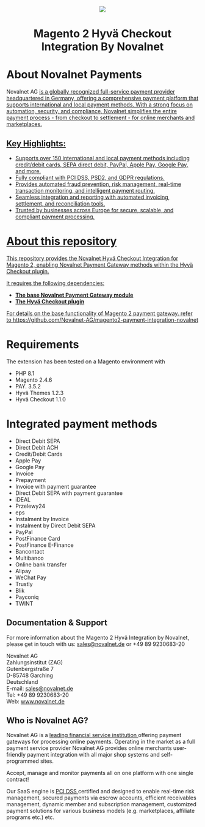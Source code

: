 <p align="center">
    <img src="https://www.novalnet.de/images/nn-logo-200x65.png" />
</p>
<h1 align="center">Magento 2 Hyvä Checkout Integration By Novalnet </h1>

# About Novalnet Payments

Novalnet AG <a href="https://www.novalnet.de/"> is a globally recognized full-service payment provider headquartered in Germany, offering a comprehensive payment platform that supports international and local payment methods. With a strong focus on automation, security, and compliance, Novalnet simplifies the entire payment process - from checkout to settlement - for online merchants and marketplaces.

## Key Highlights:
* Supports over 150 international and local payment methods including credit/debit cards, SEPA direct debit, PayPal, Apple Pay, Google Pay, and more.
* Fully compliant with PCI DSS, PSD2, and GDPR regulations.
* Provides automated fraud prevention, risk management, real-time transaction monitoring, and intelligent payment routing.
* Seamless integration and reporting with automated invoicing, settlement, and reconciliation tools.
* Trusted by businesses across Europe for secure, scalable, and compliant payment processing.

# About this repository
This repository provides the Novalnet Hyvä Checkout Integration for Magento 2, enabling Novalnet Payment Gateway methods within the Hyvä Checkout plugin.

It requires the following dependencies:

- **The base Novalnet Payment Gateway module**
- **The Hyvä Checkout plugin**

For details on the base functionality of Magento 2 payment gateway. refer to https://github.com/Novalnet-AG/magento2-payment-integration-novalnet

# Requirements
The extension has been tested on a Magento environment with

- PHP 8.1
- Magento 2.4.6
- PAY. 3.5.2
- Hyvä Themes 1.2.3
- Hyvä Checkout 1.1.0

# Integrated payment methods
- Direct Debit SEPA
- Direct Debit ACH
- Credit/Debit Cards 
- Apple Pay
- Google Pay
- Invoice 
- Prepayment
- Invoice with payment guarantee
- Direct Debit SEPA with payment guarantee
- iDEAL
- Przelewy24
- eps
- Instalment by Invoice
- Instalment by Direct Debit SEPA
- PayPal
- PostFinance Card
- PostFinance E-Finance
- Bancontact
- Multibanco
- Online bank transfer
- Alipay
- WeChat Pay
- Trustly
- Blik
- Payconiq
- TWINT

## Documentation & Support
For more information about the Magento 2 Hyvä Integration by Novalnet, please get in touch with us: <a href="mailto:sales@novalnet.de"> sales@novalnet.de </a> or +49 89 9230683-20<br>

Novalnet AG<br>
Zahlungsinstitut (ZAG)<br>
Gutenbergstraße 7<br>
D-85748 Garching<br>
Deutschland<br>
E-mail: sales@novalnet.de<br>
Tel: +49 89 9230683-20<br>
Web: www.novalnet.de

## Who is Novalnet AG?
<p>Novalnet AG is a <a href="https://www.novalnet.de/zahlungsinstitut"> leading financial service institution </a> offering payment gateways for processing online payments. Operating in the market as a full payment service provider Novalnet AG provides online merchants user-friendly payment integration with all major shop systems and self-programmed sites.</p> 
<p>Accept, manage and monitor payments all on one platform with one single contract!</p>
<p>Our SaaS engine is <a href="https://www.novalnet.de/pci-dss-zertifizierung"> PCI DSS </a> certified and designed to enable real-time risk management, secured payments via escrow accounts, efficient receivables management, dynamic member and subscription management, customized payment solutions for various business models (e.g. marketplaces, affiliate programs etc.) etc.</p>
